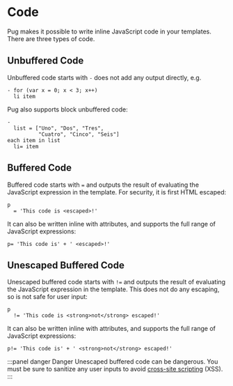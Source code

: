 # Code

Pug makes it possible to write inline JavaScript code in your templates. There are three types of code.

## Unbuffered Code

Unbuffered code starts with `-` does not add any output directly, e.g.

```pug-demo
- for (var x = 0; x < 3; x++)
  li item
```

Pug also supports block unbuffered code:

```pug-demo
-
  list = ["Uno", "Dos", "Tres",
          "Cuatro", "Cinco", "Seis"]
each item in list
  li= item
```

## Buffered Code

Buffered code starts with `=` and outputs the result of evaluating the JavaScript expression in the template. For security, it is first HTML escaped:

```pug-demo
p
  = 'This code is <escaped>!'
```

It can also be written inline with attributes, and supports the full range of JavaScript expressions:

```pug-demo
p= 'This code is' + ' <escaped>!'
```

## Unescaped Buffered Code

Unescaped buffered code starts with `!=` and outputs the result of evaluating the JavaScript expression in the template. This does not do any escaping, so is not safe for user input:

```pug-demo
p
  != 'This code is <strong>not</strong> escaped!'
```

It can also be written inline with attributes, and supports the full range of JavaScript expressions:

```pug-demo
p!= 'This code is' + ' <strong>not</strong> escaped!'
```

:::panel danger Danger
Unescaped buffered code can be dangerous. You must be sure to sanitize any user
inputs to avoid [cross-site scripting] (XSS).
:::

[cross-site scripting]: https://en.wikipedia.org/wiki/Cross-site_scripting
